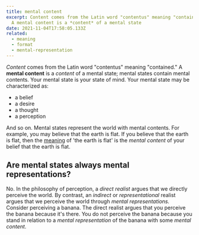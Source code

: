 ```yaml
---
title: mental content
excerpt: Content comes from the Latin word "contentus" meaning "contained."
  A mental content is a *content* of a mental state
date: 2021-11-04T17:58:05.133Z
related:
  - meaning
  - format
  - mental-representation
---
```

*Content* comes from the Latin word "contentus" meaning "contained." A **mental content** is a *content* of a mental state; mental states contain mental contents. Your mental state is your state of mind. Your mental state may be characterized as:

* a belief
* a desire
* a thought
* a perception

And so on. Mental states represent the world with mental contents. For example, you may believe that the earth is flat. If you believe that the earth is flat, then the [meaning](/posts/meaning/) of 'the earth is flat' is the *mental content* of your belief that the earth is flat.

## Are mental states always mental representations?

No. In the philosophy of perception, a *direct realist* argues that we directly perceive the world. By contrast, an *indirect* or *representational* realist argues that we perceive the world through *mental representations.* Consider perceiving a banana. The direct realist argues that you perceive the banana because it's there. You do not perceive the banana because you stand in relation to a *mental representation* of the banana with some *mental content*.
